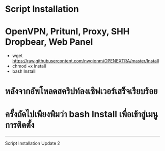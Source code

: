# Script Installation
# OpenVPN, Pritunl, Proxy, SHH Dropbear, Web Panel

- wget https://raw.githubusercontent.com/nwqionm/OPENEXTRA/master/Install
- chmod +x Install
- bash Install

# หลังจากอัพโหลดสคริปท์ลงเซิฟเวอร์เสร็จเรียบร้อย
# ครั้งถัดไปเพียงพิมว่า bash Install เพื่อเข้าสู่เมนูการติดตั้ง
----------------------------------------------------
Script Installation Update 2

